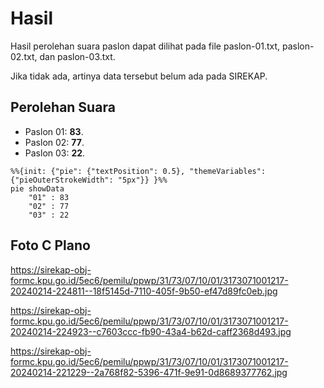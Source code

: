 # Hasil

Hasil perolehan suara paslon dapat dilihat pada file paslon-01.txt, paslon-02.txt, dan paslon-03.txt.

Jika tidak ada, artinya data tersebut belum ada pada SIREKAP.

## Perolehan Suara

 * Paslon 01: **83**.
 * Paslon 02: **77**.
 * Paslon 03: **22**.

```mermaid
%%{init: {"pie": {"textPosition": 0.5}, "themeVariables": {"pieOuterStrokeWidth": "5px"}} }%%
pie showData
    "01" : 83
    "02" : 77
    "03" : 22
```
## Foto C Plano

https://sirekap-obj-formc.kpu.go.id/5ec6/pemilu/ppwp/31/73/07/10/01/3173071001217-20240214-224811--18f5145d-7110-405f-9b50-ef47d89fc0eb.jpg

https://sirekap-obj-formc.kpu.go.id/5ec6/pemilu/ppwp/31/73/07/10/01/3173071001217-20240214-224923--c7603ccc-fb90-43a4-b62d-caff2368d493.jpg

https://sirekap-obj-formc.kpu.go.id/5ec6/pemilu/ppwp/31/73/07/10/01/3173071001217-20240214-221229--2a768f82-5396-471f-9e91-0d8689377762.jpg
